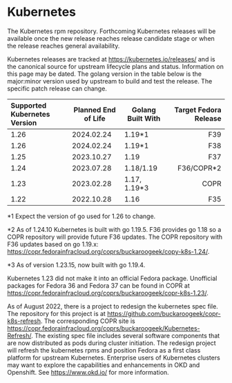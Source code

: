 # Kubernetes

The Kubernetes rpm repository. Forthcoming Kubernetes releases will be available once the new release reaches release candidate stage or when the release reaches general availability.

Kubernetes releases are tracked at https://kubernetes.io/releases/ and is the canonical source for upstream lifecycle plans and status. Information on this page may be dated. The golang version in the table below is the major:minor version used by upstream to build and test the release. The specific patch release can change.

|Supported Kubernetes Version | Planned End of Life | Golang Built With | Target Fedora Release |
| :--- | --- | --- | ---: |
| 1.26 | 2024.02.24 | 1.19*1 | F39 |
| 1.26 | 2024.02.24 | 1.19*1 | F38 |
| 1.25 | 2023.10.27 | 1.19 | F37 |
| 1.24   | 2023.07.28 | 1.18/1.19 | F36/COPR*2 |
| 1.23 | 2023.02.28 | 1.17, 1.19*3 | COPR |
| 1.22 | 2022.10.28 | 1.16 | F35 |

*1 Expect the version of go used for 1.26 to change.

*2 As of 1.24.10 Kubernetes is built with go 1.19.5. F36 provides go 1.18 so a COPR repository will provide future F36 updates. The COPR repository with F36 updates based on go 1.19.x: https://copr.fedorainfracloud.org/coprs/buckaroogeek/copy-k8s-1.24/.

*3 As of version 1.23.15, now built with go 1.19.4.

Kubernetes 1.23 did not make it into an official Fedora package. Unofficial packages for Fedora 36 and Fedora 37 can be found in COPR at https://copr.fedorainfracloud.org/coprs/buckaroogeek/copr-k8s-1.23/.

As of August 2022, there is a project to redesign the kubernetes spec file. The repository for this project is at https://github.com/buckaroogeek/copr-k8s-refresh. The corresponding COPR site is https://copr.fedorainfracloud.org/coprs/buckaroogeek/Kubernetes-Refresh/. The existing spec file includes several software components that are now distributed as pods during cluster initiation. The redesign project will refresh the kubernetes rpms and position Fedora as a first class platform for upstream Kubernetes. Enterprise users of Kubernetes clusters may want to explore the capabilities and enhancements in OKD and Openshift. See https://www.okd.io/ for more information.

